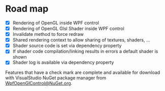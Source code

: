# Road map
- [x] Rendering of OpenGL inside WPF control
- [x] Rendering of OpenGL Glsl Shader inside WPF control
- [x] Invalidate method to force redraw
- [x] Shared rendering context to allow sharing of textures, shaders, ...
- [x] Shader source code is set via dependency property
- [x] If shader code compilation/linking results in errors a default shader is shown
- [x] Shader log is available via dependency property

Features that have a check mark are complete and available for download with VisualStudio NuGet package manager from [WpfOpenGlControl@NuGet.org](https://www.nuget.org/packages/WpfOpenGlControl/).
